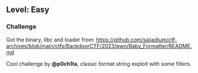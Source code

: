 ## Level: Easy

### Challenge

Got the binary, libc and loader from: https://github.com/sajjadium/ctf-archives/blob/main/ctfs/BackdoorCTF/2023/pwn/Baby_Formatter/README.md

Cool challenge by __@p0ch1ta__, classic format string exploit with some filters. 



